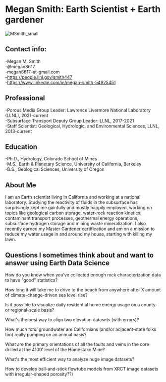# Megan Smith: Earth Scientist + Earth gardener
![MSmith_small](https://github.com/megan8617/megan8617.github.io/assets/108903377/813ea5d4-995d-4893-aa7a-fc71cd6a65e3)

## Contact info: ##
-Megan M. Smith<br>
-@megan8617<br> 
-megan8617-at-gmail.com<br>
-https://people.llnl.gov/smith447<br>
-https://www.linkedin.com/in/megan-smith-54925451<br>

## Professional ##
-Porous Media Group Leader: Lawrence Livermore National Laboratory (LLNL), 2021-current<br>
-Subsurface Transport Deputy Group Leader: LLNL, 2017-2021<br>
-Staff Scientist: Geological, Hydrologic, and Environmental Sciences, LLNL, 2013-current<br>

## Education ##
-Ph.D., Hydrology, Colorado School of Mines<br>
-M.S., Earth & Planetary Science, University of California, Berkeley<br>
-B.S., Geological Sciences, University of Oregon<br>

## About Me ##
I am an Earth scientist living in California and working at a national laboratory. Studying the reactivity of fluids in the subsurface has surprisingly kept me gainfully and mostly happily employed, working on topics like geological carbon storage, water-rock reaction kinetics, contaminant transport processes, geothermal energy operations, subsurface hydrogen storage and mining waste mineralization. I also recently earned my Master Gardener certification and am on a mission to reduce my water usage in and around my house, starting with killing my lawn.

## Questions I sometimes think about and want to answer using Earth Data Science ##
How do you know when you've collected enough rock characterization data to have "good" statistics?<br>

How long it will take me to drive to the beach from anywhere after X amount of climate-change-driven sea level rise?<br>

Is it possible to visualize  daily residential home energy usage on a county- or regional-scale basis?<br>

What's the best way to align two elevation datasets (with errors)?<br>

How much _total_ groundwater are Californians (and/or adjacent-state folks too) really pumping on an annual basis?<br>

What are the primary orientations of all the faults and veins in the core drilled at the 4100' level of the Homestake Mine?<br>

What's the most efficient way to analyze huge image datasets?<br>

How to develop ball-and-stick flowtube models from XRCT image datasets with irregular-shaped porosity??)<br>





  

